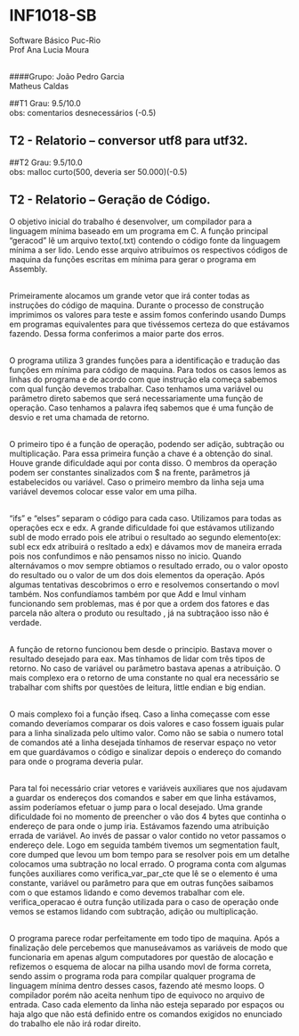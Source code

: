 # INF1018-SB
Software Básico Puc-Rio <br />
Prof Ana Lucia Moura<br /><br />

####Grupo:
João Pedro Garcia<br />
Matheus Caldas<br />

##T1
Grau: 9.5/10.0<br />
obs: comentarios desnecessários (-0.5)<br />

## T2 - Relatorio – conversor utf8 para utf32.

##T2 
Grau: 9.5/10.0<br />
obs: malloc curto(500, deveria ser 50.000)(-0.5)<br />

## T2 - Relatorio – Geração de Código.


O objetivo inicial do trabalho é desenvolver, um compilador para a linguagem mínima baseado em um programa em C. A função principal “geracod” lê um arquivo texto(.txt) contendo o código fonte da linguagem mínima a ser lido. Lendo esse arquivo atribuímos os respectivos códigos de maquina da funções escritas em mínima para gerar o programa em Assembly.<br /><br />

Primeiramente alocamos um grande vetor que irá conter todas as instruções do código de maquina. Durante o processo de construção imprimimos os valores para teste e assim fomos conferindo usando Dumps em programas equivalentes para que tivéssemos certeza do que estávamos fazendo. Dessa forma conferimos a maior parte dos erros.<br /><br />

O programa utiliza 3 grandes funções para a identificação e tradução das funções em mínima para código de maquina. Para todos os casos lemos as linhas do programa e de acordo com que instrução ela começa sabemos com qual função devemos trabalhar. Caso tenhamos uma variável ou parâmetro direto sabemos que será necessariamente uma função de operação. Caso tenhamos a palavra ifeq sabemos que é uma função de desvio e ret uma chamada de retorno.<br /><br />

O primeiro tipo é a função de operação, podendo ser adição, subtração ou multiplicação. Para essa primeira função a chave é a obtenção do sinal. Houve grande dificuldade aqui por conta disso. O membros da operação podem ser constantes sinalizados com $ na frente, parâmetros já estabelecidos ou variável. Caso o primeiro membro da linha seja uma variável devemos colocar esse valor em uma pilha.<br /><br />

“ifs” e “elses” separam o código para cada caso. Utilizamos para todas as operações ecx e edx. A grande dificuldade foi que estávamos utilizando subl de modo errado pois ele atribui o resultado ao segundo elemento(ex: subl ecx edx atribuirá o resltado a edx) e dávamos mov de maneira errada  pois nos confundimos e não pensamos nisso no inicio. Quando alternávamos o mov sempre obtiamos o resultado errado, ou o valor oposto do resultado ou o valor de um dos dois elementos da operação.  Após algumas tentativas descobrimos o erro e resolvemos consertando o movl também. Nos confundíamos também por que Add e Imul vinham funcionando sem problemas, mas é por que a ordem dos fatores e das parcela não altera o produto ou resultado , já na subtraçãoo isso não é verdade.<br /><br />

A função de retorno funcionou bem desde o principio. Bastava mover o resultado desejado para eax. Mas tínhamos de lidar com três tipos de retorno. No caso de variável ou parâmetro bastava apenas a atribuição. O mais complexo era o retorno de uma constante no qual era necessário se trabalhar com shifts por questões de leitura, little endian e big endian. <br /><br />

O mais complexo foi a função ifseq. Caso a linha começasse com esse comando deveríamos comparar os dois valores e caso fossem iguais pular para a linha sinalizada pelo ultimo valor. Como não se sabia o numero total de comandos até a linha desejada tínhamos de reservar espaço no vetor em que guardávamos o código e sinalizar depois o endereço do comando para onde o programa deveria pular.<br /><br />

Para tal foi necessário criar vetores e variáveis auxiliares que nos ajudavam a guardar os endereços dos comandos e saber em que linha estávamos, assim poderíamos efetuar o jump para o local desejado. Uma grande dificuldade foi no momento de preencher o vão dos 4 bytes que continha o endereço de para onde o jump iria. Estávamos fazendo uma atribuição errada de variável. Ao invés de passar o valor contido no vetor passamos o endereço dele. Logo em seguida também tivemos um segmentation fault, core dumped que levou um bom tempo para se resolver pois em um detalhe colocamos uma subtração no local errado.
O programa conta com algumas funções auxiliares como verifica_var_par_cte que lê se o elemento é uma constante, variável ou parâmetro para que em outras funções saibamos com o que estamos lidando e como devemos trabalhar com ele.  verifica_operacao é outra função utilizada para o caso de operação onde vemos se estamos lidando com subtração, adição ou multiplicação.<br /><br />

O programa parece rodar perfeitamente em todo tipo de maquina. Após a finalização dele percebemos que manuseávamos as variáveis de modo que funcionaria em apenas algum computadores por questão de alocação e refizemos o esquema de alocar na pilha usando movl de forma correta, sendo assim o programa roda para compilar qualquer programa de linguagem mínima dentro desses casos, fazendo até mesmo loops. O compilador porém não aceita nenhum tipo de equivoco no arquivo de entrada. Caso cada elemento da linha não esteja separado por espaços ou haja algo que não está definido entre os comandos exigidos no enunciado do trabalho ele não irá rodar direito.<br /><br />

